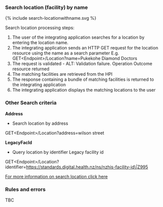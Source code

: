 

### Search location (facility) by name

<div>
{% include search-locationwithname.svg %}
</div>

Search location processing steps:

1.	The user of the integrating application searches for a location by entering the location name.
2.	The integrating application sends an HTTP GET request for the location resource using the name as a search parameter
E.g. GET\<Endpoint>/Location?name=Pukekohe Diamond Doctors
3.	The request is validated - ALT: Validation failure. Operation Outcome resource returned
4.	The matching facilities are retrieved from the HPI
5.	The response containing a bundle of matching facilities is returned to the integrating application
6.	The integrating application displays the matching locations to the user


### Other Search criteria

**Address**
* Search location by address

GET\<Endpoint>/Location?address=wilson street

**LegacyFacId**
* Query location by identifier Legacy facility id

GET\<Endpoint>/Location?identifier=https://standards.digital.health.nz/ns/nzhis-facility-id\|Z995

[For more information on search location click here](/capabilityStatement.html#location)

### Rules and errors
TBC
